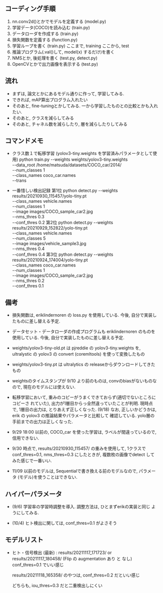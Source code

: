 ## コーディング手順
1. nn.conv2d()とかでモデルを定義する	(model.py)
2. 学習データ(COCO)を読み込む					(train.py)
3. データローダを作成する							(train.py)
4. 損失関数を定義する									(function.py)
5. 学習ループを書く										(train.py)
ここまで, training
ここから, test
6. 推論プログラム(.val()して, model(x) するだけ)を書く
7. NMSとか, 後処理を書く							(test.py, detect.py)
8. OpenCVとかで出力画像を表示する			(test.py)

## 流れ
* まずは, 論文とかにあるモデル通りに作って, 学習してみる.
* できれば, mAP算出プログラム入れたい
* そのあと, fine-tuningとかしてみる. 一から学習したものとの比較とかも入れたい.
* そのあと, クラスを減らしてみる
* そのあと, チャネル数を減らしたり, 層を減らしたりしてみる

## コマンドメモ
* クラス数１で転移学習 (yolov3-tiny.weights を学習済みパラメータとして使用)
  python train.py --weights weights/yolov3-tiny.weights \
                  --data_root /home/matsuda/datasets/COCO_car/2014/ \
                  --num_classes 1 \
                  --class_names coco_car.names \
                  --trans

* 一番惜しい検出記録
  第1位
  python detect.py --weights results/20210930_115457/yolo-tiny.pt \
                   --class_names vehicle.names \
                   --num_classes 1 \
                   --image images/COCO_sample_car2.jpg \
                   --nms_thres 0.3 \
                   --conf_thres 0.2
  第2位
  python detect.py --weights results/20210929_152822/yolo-tiny.pt \
                   --class_names vehicle.names \
                   --num_classes 5 \
                   --image images/vehicle_sample3.jpg \
                   --nms_thres 0.4 \
                   --conf_thres 0.4
  第3位
  python detect.py --weights results/20210924_174004/yolo-tiny.pt \
                   --class_names coco_car.names \
                   --num_classes 1 \
                   --image images/COCO_sample_car2.jpg \
                   --nms_thres 0.2 \
                   --conf_thres 0.1


## 備考
* 損失関数は, eriklindernoren の loss.py を使用している.
	今後, 自分で実装したものに差し替える予定.

* データセット・データローダの作成プログラムも
	eriklindernoren のものを使用している.
	今後, 自分で実装したものに差し替える予定.

* weights/yolov3-tiny-old.pt は
  pjreddie の yolov3-tiny.weights を, ultralystic の yolov3 の
  convert (coremltools) を使って変換したもの

* weights/yolov3-tiny.pt は
  ultralytics の releaseからダウンロードしてきたもの

* weightsのタイムスタンプが 9/10 より前のものは, convのbiasがないものなので,
  現在のモデルには使えない.

* 転移学習において, 重みのコピーがうまくできておらず(適切でないところにコピーさ
  れていた), 出力が1層目からっ全然違っていたことが判明.
  現時点で, 1層目の出力は, とりあえず正しくなった. (9/18)
  なお, 正しいかどうかは, erik の yolov3 の推論結果やパラメータと比較して
  確認している.
  yolo層の手前までの出力は正しくなった.

* 9/29 18:00 以前の, COCO_car を使った学習は, ラベルが間違っているので,
  信用できない.

* 9/30 時点で, results/20210930_115457/ の重みを使用して,
  1クラスで conf_thres=0.1, nms_thres=0.3 にしたときが, 複数枚の画像でdetect
  してみた感じで一番いい.

* 11/09 以前のモデルは, Sequentialで書き換える前のモデルなので, パラメータ
  (モデル)を使うことはできない.


## ハイパーパラメータ
* (9/6) 学習率の学習時調整を導入. 調整方法は, ひとまずerikの実装と同じ
  ようにしてみる.

* (10/4) ヒト検出に関しては, conf_thres=0.1 がよさそう

## モデルリスト
* ヒト・信号検出 (最新) : results/20211117_171723/ or results/20211117_180458/
                    (Flip の augmentation あり と なし)
                                  conf_thres=0.1 でいい感じ

  results/20211118_165358/ のやつは, conf_thres=0.2 だといい感じ

  どちらも, iou_thres=0.3 だと二重検出しにくい
